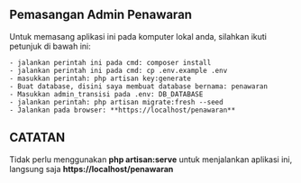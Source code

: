 ## Pemasangan Admin Penawaran

Untuk memasang aplikasi ini pada komputer lokal anda, silahkan ikuti petunjuk di bawah ini:

	- jalankan perintah ini pada cmd: composer install
	- jalankan perintah ini pada cmd: cp .env.example .env 
	- masukkan perintah: php artisan key:generate
	- Buat database, disini saya membuat database bernama: penawaran
	- Masukkan admin_transisi pada .env: DB_DATABASE
	- jalankan perintah: php artisan migrate:fresh --seed
	- Jalankan pada browser: **https://localhost/penawaran**


## CATATAN

Tidak perlu menggunakan **php artisan:serve** untuk menjalankan aplikasi ini, langsung saja **https://localhost/penawaran**